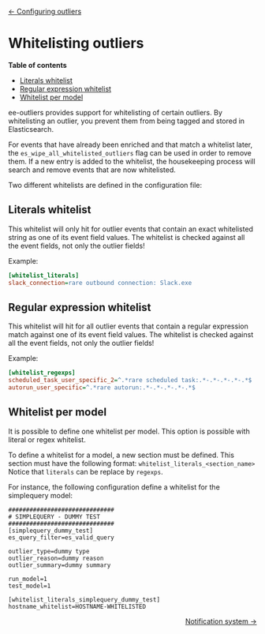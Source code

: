 <p align="left"><a href="CONFIG_OUTLIERS.md">&#8592; Configuring outliers</a></p>

# Whitelisting outliers

**Table of contents**
- [Literals whitelist](#literals-whitelist)
- [Regular expression whitelist](#regular-expression-whitelist)
- [Whitelist per model](#whitelist-per-model)

ee-outliers provides support for whitelisting of certain outliers. By whitelisting an outlier, you prevent them from being tagged and stored in Elasticsearch.

For events that have already been enriched and that match a whitelist later, the ``es_wipe_all_whitelisted_outliers`` flag can be used in order to remove them.  If a new entry is added to the whitelist, the housekeeping process will search and remove events that are now whitelisted.

Two different whitelists are defined in the configuration file:

## Literals whitelist

This whitelist will only hit for outlier events that contain an exact whitelisted string as one of its event field values.
The whitelist is checked against all the event fields, not only the outlier fields!

Example:
```ini
[whitelist_literals]
slack_connection=rare outbound connection: Slack.exe
```


## Regular expression whitelist

This whitelist will hit for all outlier events that contain a regular expression match against one of its event field values.
The whitelist is checked against all the event fields, not only the outlier fields!

Example:
```ini
[whitelist_regexps]
scheduled_task_user_specific_2=^.*rare scheduled task:.*-.*-.*-.*-.*$
autorun_user_specific=^.*rare autorun:.*-.*-.*-.*-.*$
```


## Whitelist per model

It is possible to define one whitelist per model.  This option is possible with literal or regex whitelist.

To define a whitelist for a model, a new section must be defined.  This section must have the following format: `whitelist_literals_<section_name>`
Notice that `literals` can be replace by `regexps`.

For instance, the following configuration define a whitelist for the simplequery model:
```
##############################
# SIMPLEQUERY - DUMMY TEST
##############################
[simplequery_dummy_test]
es_query_filter=es_valid_query

outlier_type=dummy type
outlier_reason=dummy reason
outlier_summary=dummy summary

run_model=1
test_model=1

[whitelist_literals_simplequery_dummy_test]
hostname_whitelist=HOSTNAME-WHITELISTED
```


<p align="right"><a href="NOTIFICATIONS.md">Notification system &#8594;</a></p>